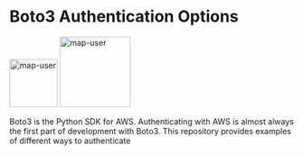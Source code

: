 # Boto3 Authentication Options

<img width="85" alt="map-user" src="https://img.shields.io/badge/views-187-green"> <img width="125" alt="map-user" src="https://img.shields.io/badge/unique visits-044-green">

Boto3 is the Python SDK for AWS. Authenticating with AWS is almost always the first part of development with Boto3. This repository provides examples of different ways to authenticate
